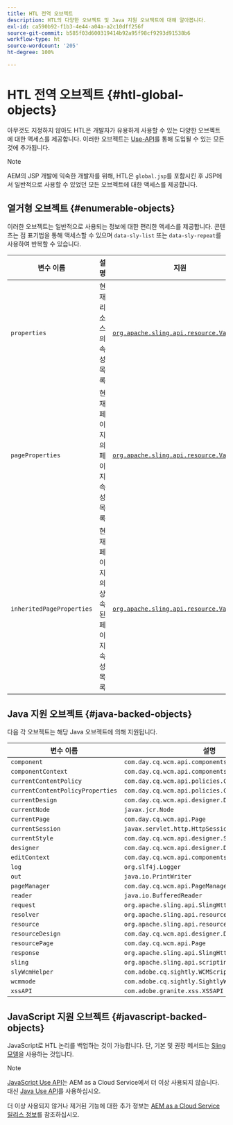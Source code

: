 ```yaml
---
title: HTL 전역 오브젝트
description: HTL의 다양한 오브젝트 및 Java 지원 오브젝트에 대해 알아봅니다.
exl-id: ca590b92-f1b3-4e44-a04a-a2c10dff256f
source-git-commit: b585f03d600319414b92a95f98cf9293d91538b6
workflow-type: ht
source-wordcount: '205'
ht-degree: 100%

---
```



# HTL 전역 오브젝트 {#htl-global-objects}

아무것도 지정하지 않아도 HTL은 개발자가 유용하게 사용할 수 있는 다양한 오브젝트에 대한 액세스를 제공합니다. 이러한 오브젝트는 [Use-API](java-use-api.md)를 통해 도입될 수 있는 모든 것에 추가됩니다.

>[!NOTE]
>
>AEM의 JSP 개발에 익숙한 개발자를 위해, HTL은 `global.jsp`를 포함시킨 후 JSP에서 일반적으로 사용할 수 있었던 모든 오브젝트에 대한 액세스를 제공합니다.

## 열거형 오브젝트 {#enumerable-objects}

이러한 오브젝트는 일반적으로 사용되는 정보에 대한 편리한 액세스를 제공합니다. 콘텐츠는 점 표기법을 통해 액세스할 수 있으며 `data-sly-list` 또는 `data-sly-repeat`를 사용하여 반복할 수 있습니다.

| 변수 이름 | 설명 | 지원 |
|--- |--- |--- |
| `properties` | 현재 리소스의 속성 목록 | [`org.apache.sling.api.resource.ValueMap`](https://developer.adobe.com/experience-manager/reference-materials/6-5/javadoc/org/apache/sling/api/resource/ValueMap.html) |
| `pageProperties` | 현재 페이지의 페이지 속성 목록 | [`org.apache.sling.api.resource.ValueMap`](https://developer.adobe.com/experience-manager/reference-materials/6-5/javadoc/org/apache/sling/api/resource/ValueMap.html) |
| `inheritedPageProperties` | 현재 페이지의 상속된 페이지 속성 목록 | [`org.apache.sling.api.resource.ValueMap`](https://developer.adobe.com/experience-manager/reference-materials/6-5/javadoc/org/apache/sling/api/resource/ValueMap.html) |

## Java 지원 오브젝트 {#java-backed-objects}

다음 각 오브젝트는 해당 Java 오브젝트에 의해 지원됩니다.

| 변수 이름 | 설명 |
|---|---|
| `component` | `com.day.cq.wcm.api.components.Component` |
| `componentContext` | `com.day.cq.wcm.api.components.ComponentContext` |
| `currentContentPolicy` | `com.day.cq.wcm.api.policies.ContentPolicy` |
| `currentContentPolicyProperties` | `com.day.cq.wcm.api.policies.ContentPolicy` |
| `currentDesign` | `com.day.cq.wcm.api.designer.Design` |
| `currentNode` | `javax.jcr.Node` |
| `currentPage` | `com.day.cq.wcm.api.Page` |
| `currentSession` | `javax.servlet.http.HttpSession` |
| `currentStyle` | `com.day.cq.wcm.api.designer.Style` |
| `designer` | `com.day.cq.wcm.api.designer.Designer` |
| `editContext` | `com.day.cq.wcm.api.components.EditContext` |
| `log` | `org.slf4j.Logger` |
| `out` | `java.io.PrintWriter` |
| `pageManager` | `com.day.cq.wcm.api.PageManager` |
| `reader` | `java.io.BufferedReader` |
| `request` | `org.apache.sling.api.SlingHttpServletRequest` |
| `resolver` | `org.apache.sling.api.resource.ResourceResolver` |
| `resource` | `org.apache.sling.api.resource.Resource` |
| `resourceDesign` | `com.day.cq.wcm.api.designer.Design` |
| `resourcePage` | `com.day.cq.wcm.api.Page` |
| `response` | `org.apache.sling.api.SlingHttpServletResponse` |
| `sling` | `org.apache.sling.api.scripting.SlingScriptHelper` |
| `slyWcmHelper` | `com.adobe.cq.sightly.WCMScriptHelper` |
| `wcmmode` | `com.adobe.cq.sightly.SightlyWCMMode` |
| `xssAPI` | `com.adobe.granite.xss.XSSAPI` |

## JavaScript 지원 오브젝트 {#javascript-backed-objects}

JavaScript로 HTL 논리를 백업하는 것이 가능합니다. 단, 기본 및 권장 메서드는 [Sling 모델](https://sling.apache.org/documentation/bundles/models.html)을 사용하는 것입니다.

>[!NOTE]
>
>[JavaScript Use API](https://github.com/adobe/htl-spec/blob/master/SPECIFICATION.md#42-javascript-use-api)는 AEM as a Cloud Service에서 더 이상 사용되지 않습니다. 대신 [Java Use API](https://experienceleague.adobe.com/ko/docs/experience-manager-htl/content/java-use-ap)를 사용하십시오.
>
>더 이상 사용되지 않거나 제거된 기능에 대한 추가 정보는 [AEM as a Cloud Service 릴리스 정보](https://experienceleague.adobe.com/ko/docs/experience-manager-cloud-service/content/release-notes/deprecated-removed-features)를 참조하십시오.
